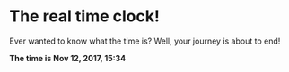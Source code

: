 # The real time clock!

Ever wanted to know what the time is? Well, your journey is about to end!

**The time is Nov 12, 2017, 15:34**